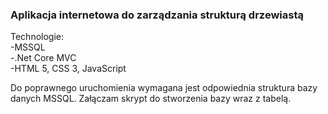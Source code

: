 <h3>Aplikacja internetowa do zarządzania strukturą drzewiastą</h3>

Technologie:<br/>
-MSSQL<br/>
-.Net Core MVC<br/> 
-HTML 5, CSS 3, JavaScript

Do poprawnego uruchomienia wymagana jest odpowiednia struktura bazy danych MSSQL. Załączam skrypt do stworzenia bazy wraz z tabelą.
